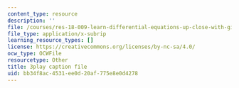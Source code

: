 ```yaml
---
content_type: resource
description: ''
file: /courses/res-18-009-learn-differential-equations-up-close-with-gilbert-strang-and-cleve-moler-fall-2015/bb34f8ac4531ee0d20af775e8e0d4278_LKMGo8G7-vk.srt
file_type: application/x-subrip
learning_resource_types: []
license: https://creativecommons.org/licenses/by-nc-sa/4.0/
ocw_type: OCWFile
resourcetype: Other
title: 3play caption file
uid: bb34f8ac-4531-ee0d-20af-775e8e0d4278
---
```

